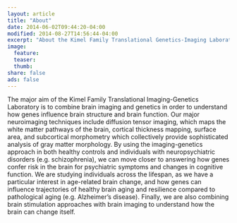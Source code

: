 ```yaml
---
layout: article
title: "About"
date: 2014-06-02T09:44:20-04:00
modified: 2014-08-27T14:56:44-04:00
excerpt: "About the Kimel Family Translational Genetics-Imaging Laboratory"
image:
  feature:
  teaser:
  thumb:
share: false
ads: false
---
```


The major aim of the Kimel Family Translational Imaging-Genetics Laboratory is to combine brain imaging and genetics in order to understand how genes influence brain structure and brain function. Our major neuroimaging techniques include diffusion tensor imaging, which maps the white matter pathways of the brain, cortical thickness mapping, surface area, and subcortical morphometry which collectively provide sophisticated analysis of gray matter morphology. By using the imaging-genetics approach in both healthy controls and individuals with neuropsychiatric disorders (e.g. schizophrenia), we can move closer to answering how genes confer risk in the brain for psychiatric symptoms and changes in cognitive function. We are studying individuals across the lifespan, as we have a particular interest in age-related brain change, and how genes can influence trajectories of healthy brain aging and resilience compared to pathological aging (e.g. Alzheimer’s disease). Finally, we are also combining brain stimulation approaches with brain imaging to understand how the brain can change itself.
